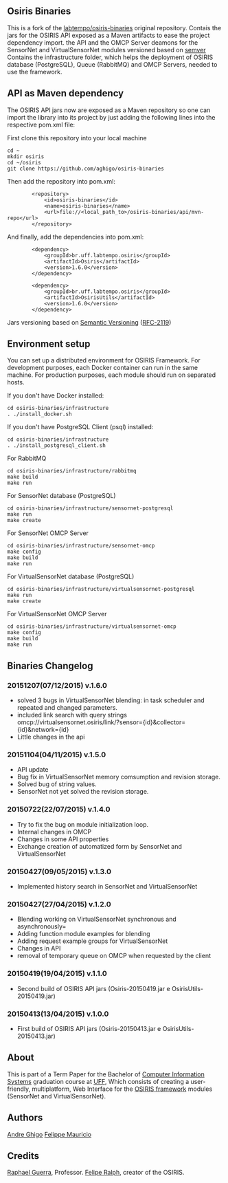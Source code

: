 ## Osiris Binaries

This is a fork of the [labtempo/osiris-binaries](https://github.com/labtempo/osiris-binaries) original repository.
Contais the jars for the OSIRIS API exposed as a Maven artifacts to ease the project dependency import.
the API and the OMCP Server deamons for the SensorNet and VirtualSensorNet modules versioned based on [semver](http://semver.org/)
Contains the infrastructure folder, which helps the deployment of OSIRIS database (PostgreSQL), Queue (RabbitMQ) and OMCP Servers, needed to use the framework.

## API as Maven dependency

The OSIRIS API jars now are exposed as a Maven repository so one can import the library into its project by
just adding the following lines into the respective pom.xml file:

First clone this repository into your local machine
```
cd ~
mkdir osiris
cd ~/osiris
git clone https://github.com/aghigo/osiris-binaries
```

Then add the repository into pom.xml:
```
		<repository>
			<id>osiris-binaries</id>
			<name>osiris-binaries</name>
			<url>file://<local_path_to>/osiris-binaries/api/mvn-repo</url>
		</repository>
```

And finally, add the dependencies into pom.xml:
```
		<dependency>
			<groupId>br.uff.labtempo.osiris</groupId>
			<artifactId>Osiris</artifactId>
			<version>1.6.0</version>
		</dependency>

		<dependency>
			<groupId>br.uff.labtempo.osiris</groupId>
			<artifactId>OsirisUtils</artifactId>
			<version>1.6.0</version>
		</dependency>
```

Jars versioning based on [Semantic Versioning](http://semver.org/) ([RFC-2119](https://tools.ietf.org/html/rfc2119))

## Environment setup

You can set up a distributed environment for OSIRIS Framework.
For development purposes, each Docker container can run in the same machine.
For production purposes, each module should run on separated hosts.

If you don't have Docker installed:
```
cd osiris-binaries/infrastructure
. ./install_docker.sh
```

If you don't have PostgreSQL Client (psql) installed:
```
cd osiris-binaries/infrastructure
. ./install_postgresql_client.sh
```

For RabbitMQ
```
cd osiris-binaries/infrastructure/rabbitmq
make build
make run
```
For SensorNet database (PostgreSQL)
```
cd osiris-binaries/infrastructure/sensornet-postgresql
make run
make create
```
For SensorNet OMCP Server
```
cd osiris-binaries/infrastructure/sensornet-omcp
make config
make build
make run
```
For VirtualSensorNet database (PostgreSQL)
```
cd osiris-binaries/infrastructure/virtualsensornet-postgresql
make run
make create
```
For VirtualSensorNet OMCP Server
```
cd osiris-binaries/infrastructure/virtualsensornet-omcp
make config
make build
make run
```

## Binaries Changelog

### 20151207(07/12/2015) v.1.6.0

- solved 3 bugs in VirtualSensorNet blending: in task scheduler and repeated and changed parameters.
- included link search with query strings omcp://virtualsensornet.osiris/link/?sensor={id}&collector={id}&network={id} 
- Little changes in the api

### 20151104(04/11/2015) v.1.5.0

- API update
- Bug fix in VirtualSensorNet memory comsumption and revision storage.
- Solved bug of string values.
- SensorNet not yet solved the revision storage.

### 20150722(22/07/2015) v.1.4.0

- Try to fix the bug on module initialization loop.
- Internal changes in OMCP
- Changes in some API properties
- Exchange creation of automatized form by SensorNet and VirtualSensorNet

### 20150427(09/05/2015) v.1.3.0

- Implemented history search in SensorNet and VirtualSensorNet

### 20150427(27/04/2015) v.1.2.0

- Blending working on VirtualSensorNet synchronous and asynchronously=
- Adding function module examples for blending
- Adding request example groups for VirtualSensorNet
- Changes in API
- removal of temporary queue on OMCP when requested by the client

### 20150419(19/04/2015) v.1.1.0

 - Second build of OSIRIS API jars (Osiris-20150419.jar e OsirisUtils-20150419.jar)

### 20150413(13/04/2015) v.1.0.0

 - First build of OSIRIS API jars (Osiris-20150413.jar e OsirisUtils-20150413.jar)

## About

This is part of a Term Paper for the Bachelor of [Computer Information Systems](http://www.ic.uff.br/index.php/en-GB/) graduation course at [UFF](http://uff.br/),
Which consists of creating a user-friendly, multiplatform, Web Interface for the [OSIRIS framework](https://github.com/labtempo/osiris/wiki) modules (SensorNet and VirtualSensorNet).

## Authors

[Andre Ghigo](https://github.com/aghigo)
[Felippe Mauricio](https://github.com/felippemauricio)

## Credits
[Raphael Guerra](http://www2.ic.uff.br/~rguerra/), Professor.
[Felipe Ralph](https://github.com/println), creator of the OSIRIS.
